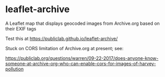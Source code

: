 # leaflet-archive

A Leaflet map that displays geocoded images from Archive.org based on their EXIF tags

Test this at https://publiclab.github.io/leaflet-archive/

Stuck on CORS limitation of Archive.org at present; see:

https://publiclab.org/questions/warren/09-22-2017/does-anyone-know-someone-at-archive-org-who-can-enable-cors-for-images-of-harvey-pollution 

